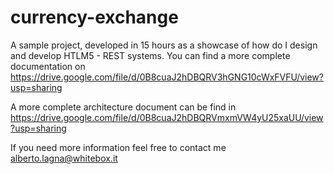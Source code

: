 # currency-exchange
A sample project, developed in 15 hours as a showcase of how do I design and develop HTLM5 - REST systems.
You can find a more complete documentation on https://drive.google.com/file/d/0B8cuaJ2hDBQRV3hGNG10cWxFVFU/view?usp=sharing

A more complete architecture document can be find in https://drive.google.com/file/d/0B8cuaJ2hDBQRVmxmVW4yU25xaUU/view?usp=sharing

If you need more information feel free to contact me alberto.lagna@whitebox.it
